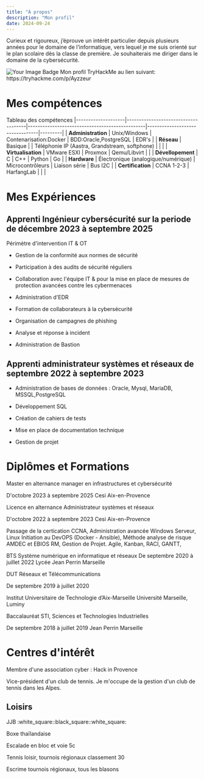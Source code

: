 ```yaml
---
title: "À propos"
description: "Mon profil"
date: 2024-09-24
---
```

Curieux et rigoureux, j’éprouve un intérêt particulier depuis plusieurs années pour le domaine de l’informatique, vers lequel je me suis orienté sur le plan scolaire dès la classe de première. Je souhaiterais me diriger dans le domaine de la cybersécurité.

<img src="https://tryhackme-badges.s3.amazonaws.com/Ayzzeur.png" alt="Your Image Badge" />
Mon profil TryHackMe au lien suivant: https://tryhackme.com/p/Ayzzeur


# Mes compétences

Tableau des compétences
|--------------------|-------------------------------------|------------------------------------------------|---------------------------------|---------|
| **Administration** | Unix/Windows                        | Contenarisation:Docker                         | BDD:Oracle,PostgreSQL           | EDR's   |
| **Réseau**         | Basique     |                        | Téléphonie IP (Aastra, Grandstream, softphone) |                                 |         |
| **Virtualisation** | VMware ESXI                         | Proxmox                                        | Qemu/Libvirt                    |         |
| **Dévellopement**  | C                                   | C++                                            | Python                          | Go      |
| **Hardware**       | Électronique (analogique/numérique) | Microcontrôleurs                               | Liaison série                   | Bus I2C |
| **Certification**  | CCNA 1-2-3                          | HarfangLab                                     |  |         |

# Mes Expériences
## Apprenti Ingénieur cybersécurité sur la periode de décembre 2023 à septembre 2025

Périmètre d'intervention IT & OT

- Gestion de la conformité aux normes de sécurité
  
- Participation à des audits de sécurité réguliers

- Collaboration avec l'équipe IT & pour la mise en place de mesures de protection
  avancées contre les cybermenaces
  
- Administration d'EDR
  
- Formation de collaborateurs à la cybersécurité
  
- Organisation de campagnes de phishing
  
- Analyse et réponse à incident
  
- Administration de Bastion
  

## Apprenti administrateur systèmes et réseaux de septembre 2022 à septembre 2023

- Administration de bases de données : Oracle, Mysql, MariaDB, MSSQL,PostgreSQL
  
- Développement SQL
  
- Création de cahiers de tests
  
- Mise en place de documentation technique
  
- Gestion de projet

# Diplômes et Formations
Master en alternance manager en infrastructures et cybersécurité

D'octobre 2023 à septembre 2025 Cesi Aix-en-Provence

Licence en alternance Administrateur systèmes et réseaux

D'octobre 2022 à septembre 2023 Cesi Aix-en-Provence

Passage de la certication CCNA,
Administration avancée Windows Serveur,
Linux Initiation au DevOPS (Docker - Ansible),
Méthode analyse de risque AMDEC et EBIOS RM,
Gestion de Projet. Agile, Kanban, RACI, GANTT,

BTS Système numérique en informatique et réseaux
De septembre 2020 à juillet 2022 Lycée Jean Perrin Marseille

DUT Réseaux et Télécommunications

De septembre 2019 à juillet 2020

Institut Universitaire de Technologie d’Aix-Marseille Université Marseille, Luminy

Baccalauréat STI, Sciences et Technologies Industrielles

De septembre 2018 à juillet 2019 Jean Perrin Marseille

# Centres d'intérêt
Membre d'une association cyber : Hack in Provence

Vice-président d'un club de tennis. Je m'occupe de la gestion d'un club de tennis dans les Alpes.

## Loisirs

JJB :white_square::black_square::white_square:

Boxe thaïlandaise

Escalade en bloc et voie 5c

Tennis loisir, tournois régionaux classement 30

Escrime tournois régionaux, tous les blasons 